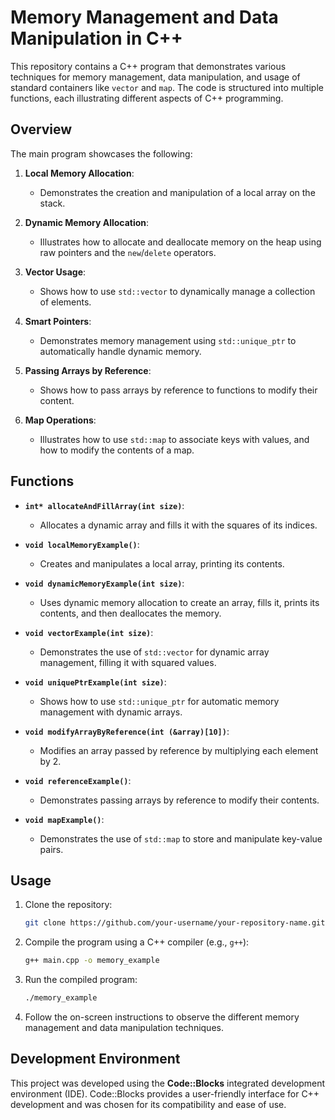 # Memory Management and Data Manipulation in C++

This repository contains a C++ program that demonstrates various techniques for memory management, data manipulation, and usage of standard containers like `vector` and `map`. The code is structured into multiple functions, each illustrating different aspects of C++ programming.

## Overview

The main program showcases the following:

1. **Local Memory Allocation**: 
   - Demonstrates the creation and manipulation of a local array on the stack.
   
2. **Dynamic Memory Allocation**: 
   - Illustrates how to allocate and deallocate memory on the heap using raw pointers and the `new`/`delete` operators.
   
3. **Vector Usage**: 
   - Shows how to use `std::vector` to dynamically manage a collection of elements.
   
4. **Smart Pointers**: 
   - Demonstrates memory management using `std::unique_ptr` to automatically handle dynamic memory.
   
5. **Passing Arrays by Reference**: 
   - Shows how to pass arrays by reference to functions to modify their content.
   
6. **Map Operations**: 
   - Illustrates how to use `std::map` to associate keys with values, and how to modify the contents of a map.

## Functions

- **`int* allocateAndFillArray(int size)`**: 
  - Allocates a dynamic array and fills it with the squares of its indices.
  
- **`void localMemoryExample()`**: 
  - Creates and manipulates a local array, printing its contents.
  
- **`void dynamicMemoryExample(int size)`**: 
  - Uses dynamic memory allocation to create an array, fills it, prints its contents, and then deallocates the memory.
  
- **`void vectorExample(int size)`**: 
  - Demonstrates the use of `std::vector` for dynamic array management, filling it with squared values.
  
- **`void uniquePtrExample(int size)`**: 
  - Shows how to use `std::unique_ptr` for automatic memory management with dynamic arrays.
  
- **`void modifyArrayByReference(int (&array)[10])`**: 
  - Modifies an array passed by reference by multiplying each element by 2.
  
- **`void referenceExample()`**: 
  - Demonstrates passing arrays by reference to modify their contents.
  
- **`void mapExample()`**: 
  - Demonstrates the use of `std::map` to store and manipulate key-value pairs.

## Usage

1. Clone the repository:
    ```bash
    git clone https://github.com/your-username/your-repository-name.git
    ```

2. Compile the program using a C++ compiler (e.g., `g++`):
    ```bash
    g++ main.cpp -o memory_example
    ```

3. Run the compiled program:
    ```bash
    ./memory_example
    ```

4. Follow the on-screen instructions to observe the different memory management and data manipulation techniques.

## Development Environment

This project was developed using the **Code::Blocks** integrated development environment (IDE). Code::Blocks provides a user-friendly interface for C++ development and was chosen for its compatibility and ease of use.

